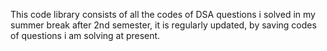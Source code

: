 This code library consists of all the codes of DSA questions i solved in my summer break after 2nd semester, it is regularly updated, by saving codes of questions i am solving at present.
